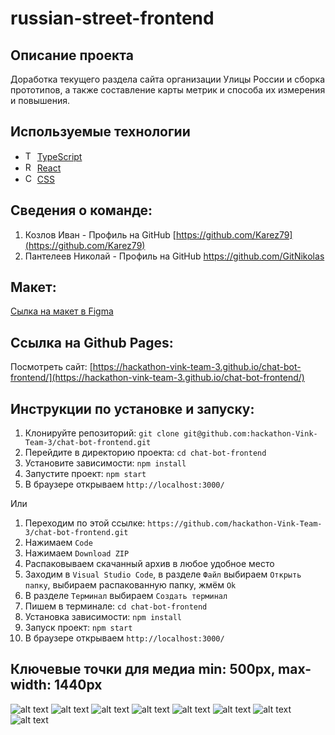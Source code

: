 # russian-street-frontend

## Описание проекта

Доработка текущего раздела сайта организации Улицы России и сборка прототипов, а также составление карты метрик и способа их измерения и повышения. 

## Используемые технологии

- <img src="https://img.icons8.com/color/48/000000/typescript.png" alt="TypeScript" width="15"/> [TypeScript](https://www.typescriptlang.org/)
- <img src="https://upload.wikimedia.org/wikipedia/commons/a/a7/React-icon.svg" alt="React" width="15"/> [React](https://ru.reactjs.org/)
- <img src="https://upload.wikimedia.org/wikipedia/commons/d/d5/CSS3_logo_and_wordmark.svg" alt="CSS" width="15"/>     [CSS](https://www.w3.org)


## Сведения о команде:

1. Козлов Иван - Профиль на GitHub [https://github.com/Karez79](https://github.com/Karez79)
2. Пантелеев Николай - Профиль на GitHub https://github.com/GitNikolas

## Макет:

[Сылка на макет в Figma](https://www.figma.com/file/77nFBA1Pwa1z36AfKEBdMC/%D0%A5%D0%B0%D0%BA%D0%B0%D1%82%D0%BE%D0%BD-%D0%92%D0%B8%D0%BD%D0%BA?type=design&node-id=0-1&mode=design&t=Kt8acsqnrpes1AxL-0)

## Ссылка на Github Pages:

Посмотреть сайт: [https://hackathon-vink-team-3.github.io/chat-bot-frontend/](https://hackathon-vink-team-3.github.io/chat-bot-frontend/)

## Инструкции по установке и запуску:

1. Клонируйте репозиторий: `git clone git@github.com:hackathon-Vink-Team-3/chat-bot-frontend.git`
2. Перейдите в директорию проекта: `cd chat-bot-frontend`
3. Установите зависимости: `npm install`
4. Запустите проект: `npm start`
5. В браузере открываем `http://localhost:3000/`

Или

1. Переходим по этой ссылке: `https://github.com/hackathon-Vink-Team-3/chat-bot-frontend.git`
2. Нажимаем `Code`
3. Нажимаем `Download ZIP`
4. Распаковываем скачанный архив в любое удобное место
5. Заходим в `Visual Studio Code`, в разделе `Файл` выбираем `Открыть папку`, выбираем распакованную папку, жмём `Ok`
6. В разделе `Терминал` выбираем `Создать терминал`
7. Пишем в терминале: `cd chat-bot-frontend`
8. Установка зависимости: `npm install`
9. Запуск проект: `npm start`
10. В браузере открываем `http://localhost:3000/`

## Ключевые точки для медиа min: 500px, max-width: 1440px
![alt text](./src/assets/decstop.png)
![alt text](./src/assets/decstop%202.png)
![alt text](./src/assets/desctop%203.png)
![alt text](./src/assets/decstop%204.png)
![alt text](./src/assets/decstop%205.png)
![alt text](./src/assets/decstop%206.png)
![alt text](./src/assets/mobile%20.png)
![alt text](./src/assets/mobile%201.png)
